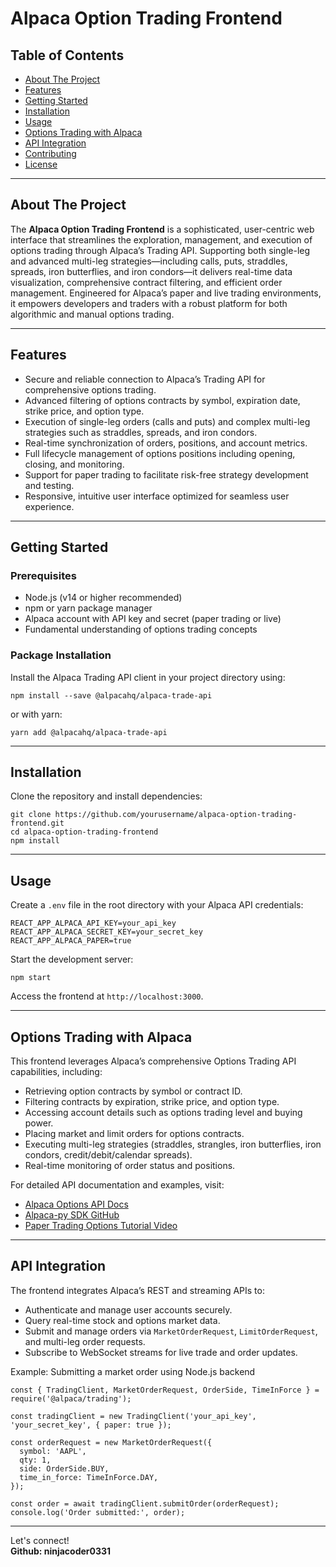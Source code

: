 # Alpaca Option Trading Frontend

## Table of Contents
- [About The Project](#about-the-project)
- [Features](#features)
- [Getting Started](#getting-started)
- [Installation](#installation)
- [Usage](#usage)
- [Options Trading with Alpaca](#options-trading-with-alpaca)
- [API Integration](#api-integration)
- [Contributing](#contributing)
- [License](#license)

---

## About The Project

The **Alpaca Option Trading Frontend** is a sophisticated, user-centric web interface that streamlines the exploration, management, and execution of options trading through Alpaca’s Trading API. Supporting both single-leg and advanced multi-leg strategies—including calls, puts, straddles, spreads, iron butterflies, and iron condors—it delivers real-time data visualization, comprehensive contract filtering, and efficient order management. Engineered for Alpaca’s paper and live trading environments, it empowers developers and traders with a robust platform for both algorithmic and manual options trading.

---

## Features

- Secure and reliable connection to Alpaca’s Trading API for comprehensive options trading.
- Advanced filtering of options contracts by symbol, expiration date, strike price, and option type.
- Execution of single-leg orders (calls and puts) and complex multi-leg strategies such as straddles, spreads, and iron condors.
- Real-time synchronization of orders, positions, and account metrics.
- Full lifecycle management of options positions including opening, closing, and monitoring.
- Support for paper trading to facilitate risk-free strategy development and testing.
- Responsive, intuitive user interface optimized for seamless user experience.

---

## Getting Started

### Prerequisites

- Node.js (v14 or higher recommended)
- npm or yarn package manager
- Alpaca account with API key and secret (paper trading or live)
- Fundamental understanding of options trading concepts

### Package Installation

Install the Alpaca Trading API client in your project directory using:

```
npm install --save @alpacahq/alpaca-trade-api
```

or with yarn:

```
yarn add @alpacahq/alpaca-trade-api
```

---

## Installation

Clone the repository and install dependencies:

```
git clone https://github.com/yourusername/alpaca-option-trading-frontend.git
cd alpaca-option-trading-frontend
npm install
```

---

## Usage

Create a `.env` file in the root directory with your Alpaca API credentials:

```
REACT_APP_ALPACA_API_KEY=your_api_key
REACT_APP_ALPACA_SECRET_KEY=your_secret_key
REACT_APP_ALPACA_PAPER=true
```

Start the development server:

```
npm start
```

Access the frontend at `http://localhost:3000`.

---

## Options Trading with Alpaca

This frontend leverages Alpaca’s comprehensive Options Trading API capabilities, including:

- Retrieving option contracts by symbol or contract ID.
- Filtering contracts by expiration, strike price, and option type.
- Accessing account details such as options trading level and buying power.
- Placing market and limit orders for options contracts.
- Executing multi-leg strategies (straddles, strangles, iron butterflies, iron condors, credit/debit/calendar spreads).
- Real-time monitoring of order status and positions.

For detailed API documentation and examples, visit:

- [Alpaca Options API Docs](https://alpaca.markets/docs/api-references/options-api/)
- [Alpaca-py SDK GitHub](https://github.com/alpacahq/alpaca-py)
- [Paper Trading Options Tutorial Video](https://www.youtube.com/watch?v=B0Z7oCmr5nM)

---

## API Integration

The frontend integrates Alpaca’s REST and streaming APIs to:

- Authenticate and manage user accounts securely.
- Query real-time stock and options market data.
- Submit and manage orders via `MarketOrderRequest`, `LimitOrderRequest`, and multi-leg order requests.
- Subscribe to WebSocket streams for live trade and order updates.

Example: Submitting a market order using Node.js backend

```
const { TradingClient, MarketOrderRequest, OrderSide, TimeInForce } = require('@alpaca/trading');

const tradingClient = new TradingClient('your_api_key', 'your_secret_key', { paper: true });

const orderRequest = new MarketOrderRequest({
  symbol: 'AAPL',
  qty: 1,
  side: OrderSide.BUY,
  time_in_force: TimeInForce.DAY,
});

const order = await tradingClient.submitOrder(orderRequest);
console.log('Order submitted:', order);
```

---
Let's connect! <br>
<b>Github: ninjacoder0331</b>